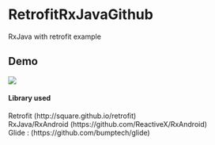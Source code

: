 # RetrofitRxJavaGithub
RxJava with retrofit example
<h2>Demo</h2>
<img src='https://i.imgsafe.org/4d/4da425eff8.gif'/>
<br>
<h4>Library used</h4>
Retrofit (http://square.github.io/retrofit)<br>
RxJava/RxAndroid (https://github.com/ReactiveX/RxAndroid)<br>
Glide : (https://github.com/bumptech/glide)<br>
